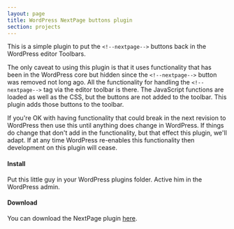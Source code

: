 ```yaml
---
layout: page
title: WordPress NextPage buttons plugin
section: projects
---
```


This is a simple plugin to put the `<!--nextpage-->` buttons back in the WordPress editor Toolbars.

The only caveat to using this plugin is that it uses functionality that has been in the WordPress core but hidden since the `<!--nextpage-->` button was removed not long ago. All the functionality for handling the `<!--nextpage-->` tag via the editor toolbar is there. The JavaScript functions are loaded as well as the CSS, but the buttons are not added to the toolbar. This plugin adds those buttons to the toolbar.

If you're OK with having functionality that could break in the next revision to WordPress then use this until anything does change in WordPress. If things do change that don't add in the functionality, but that effect this plugin, we'll adapt. If at any time WordPress re-enables this functionality then development on this plugin will cease.

#### Install
Put this little guy in your WordPress plugins folder. Active him in the WordPress admin. 

#### Download

You can download the NextPage plugin <a href="http://wordpress.org/extend/plugins/nextpage-buttons/">here</a>.
